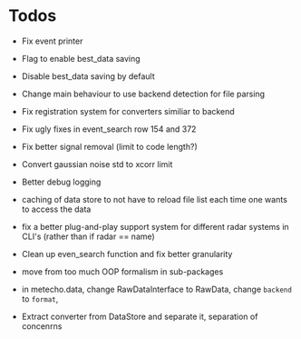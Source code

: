 # Todos

- Fix event printer
- Flag to enable best_data saving
- Disable best_data saving by default
- Change main behaviour to use backend detection for file parsing
- Fix registration system for converters similiar to backend
- Fix ugly fixes in event_search row 154 and 372
- Fix better signal removal (limit to code length?)
- Convert gaussian noise std to xcorr limit
- Better debug logging
- caching of data store to not have to reload file list each time one wants to access the data
- fix a better plug-and-play support system for different radar systems in CLI's (rather than if radar == name)
- Clean up even_search function and fix better granularity
- move from too much OOP formalism in sub-packages

- in metecho.data, change RawDataInterface to RawData, change `backend` to `format`,
- Extract converter from DataStore and separate it, separation of concenrns
